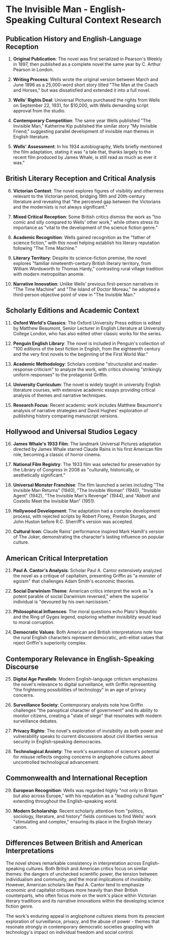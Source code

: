 # The Invisible Man - English-Speaking Cultural Context Research

## Publication History and English-Language Reception

1. **Original Publication**: The novel was first serialized in Pearson's Weekly in 1897, then published as a complete novel the same year by C. Arthur Pearson in London.

2. **Writing Process**: Wells wrote the original version between March and June 1896 as a 25,000-word short story titled "The Man at the Coach and Horses," but was dissatisfied and extended it into a full novel.

3. **Wells' Rights Deal**: Universal Pictures purchased the rights from Wells on September 22, 1931, for $10,000, with Wells demanding script approval from the studio.

4. **Contemporary Competition**: The same year Wells published "The Invisible Man," Katherine Kip published the similar story "My Invisible Friend," suggesting parallel development of invisible man themes in English literature.

5. **Wells' Assessment**: In his 1934 autobiography, Wells briefly mentioned the film adaptation, stating it was "a tale that, thanks largely to the recent film produced by James Whale, is still read as much as ever it was."

## British Literary Reception and Critical Analysis

6. **Victorian Context**: The novel explores figures of visibility and otherness relevant to the Victorian period, bridging 19th and 20th-century literature and revealing that "the perceived gap between the Victorians and the modernists is not always significant."

7. **Mixed Critical Reception**: Some British critics dismiss the work as "too comic and silly compared to Wells' other work," while others stress its importance as "vital to the development of the science fiction genre."

8. **Academic Recognition**: Wells gained recognition as the "father of science fiction," with this novel helping establish his literary reputation following "The Time Machine."

9. **Literary Territory**: Despite its science-fiction premise, the novel explores "familiar nineteenth-century British literary territory, from William Wordsworth to Thomas Hardy," contrasting rural village tradition with modern metropolitan anomie.

10. **Narrative Innovation**: Unlike Wells' previous first-person narratives in "The Time Machine" and "The Island of Doctor Moreau," he adopted a third-person objective point of view in "The Invisible Man."

## Scholarly Editions and Academic Context

11. **Oxford World's Classics**: The Oxford University Press edition is edited by Matthew Beaumont, Senior Lecturer in English Literature at University College London, who has also edited other classic works for the series.

12. **Penguin English Library**: The novel is included in Penguin's collection of "100 editions of the best fiction in English, from the eighteenth century and the very first novels to the beginning of the First World War."

13. **Academic Methodology**: Scholars combine "structuralist and reader-response criticism" to analyze the work, with critics showing "strikingly uniform responses" to the protagonist Griffin.

14. **University Curriculum**: The novel is widely taught in university English literature courses, with extensive academic essays providing critical analysis of themes and narrative techniques.

15. **Research Focus**: Recent academic work includes Matthew Beaumont's analysis of narrative strategies and David Hughes' exploration of publishing history comparing manuscript versions.

## Hollywood and Universal Studios Legacy

16. **James Whale's 1933 Film**: The landmark Universal Pictures adaptation directed by James Whale starred Claude Rains in his first American film role, becoming a classic of horror cinema.

17. **National Film Registry**: The 1933 film was selected for preservation by the Library of Congress in 2008 as "culturally, historically, or aesthetically significant."

18. **Universal Monster Franchise**: The film launched a series including "The Invisible Man Returns" (1940), "The Invisible Woman" (1940), "Invisible Agent" (1942), "The Invisible Man's Revenge" (1944), and "Abbott and Costello Meet the Invisible Man" (1951).

19. **Hollywood Development**: The adaptation had a complex development process, with rejected scripts by Robert Florey, Preston Sturges, and John Huston before R.C. Sherriff's version was accepted.

20. **Cultural Icon**: Claude Rains' performance inspired Mark Hamill's version of The Joker, demonstrating the character's lasting influence on popular culture.

## American Critical Interpretation

21. **Paul A. Cantor's Analysis**: Scholar Paul A. Cantor extensively analyzed the novel as a critique of capitalism, presenting Griffin as "a monster of egoism" that challenges Adam Smith's economic theories.

22. **Social Darwinism Theme**: American critics interpret the work as "a potent parable of social Darwinism reversed," where the superior individual is "devoured by his own narcissism."

23. **Philosophical Influences**: The moral questions echo Plato's Republic and the Ring of Gyges legend, exploring whether invisibility would lead to moral corruption.

24. **Democratic Values**: Both American and British interpretations note how the rural English characters represent democratic, anti-elitist values that reject Griffin's superiority complex.

## Contemporary Relevance in English-Speaking Discourse

25. **Digital Age Parallels**: Modern English-language criticism emphasizes the novel's relevance to digital surveillance, with Griffin representing "the frightening possibilities of technology" in an age of privacy concerns.

26. **Surveillance Society**: Contemporary analysts note how Griffin challenges "the panoptical character of government" and its ability to monitor citizens, creating a "state of siege" that resonates with modern surveillance debates.

27. **Privacy Rights**: The novel's exploration of invisibility as both power and vulnerability speaks to current discussions about civil liberties versus security in English-speaking democracies.

28. **Technological Anxiety**: The work's examination of science's potential for misuse reflects ongoing concerns in anglophone cultures about uncontrolled technological advancement.

## Commonwealth and International Reception

29. **European Recognition**: Wells was regarded highly "not only in Britain but also across Europe," with his reputation as a "leading cultural figure" extending throughout the English-speaking world.

30. **Modern Scholarship**: Recent scholarly attention from "politics, sociology, literature, and history" fields continues to find Wells' work "stimulating and complex," ensuring its place in the English literary canon.

## Differences Between British and American Interpretations

The novel shows remarkable consistency in interpretation across English-speaking cultures. Both British and American critics focus on similar themes: the dangers of unchecked scientific power, the tension between individualism and community, and the moral implications of invisibility. However, American scholars like Paul A. Cantor tend to emphasize economic and capitalist critiques more heavily than their British counterparts, who often focus more on the work's place within Victorian literary traditions and its narrative innovations within the developing science fiction genre.

The work's enduring appeal in anglophone cultures stems from its prescient exploration of surveillance, privacy, and the abuse of power - themes that resonate strongly in contemporary democratic societies grappling with technology's impact on individual freedom and social control.